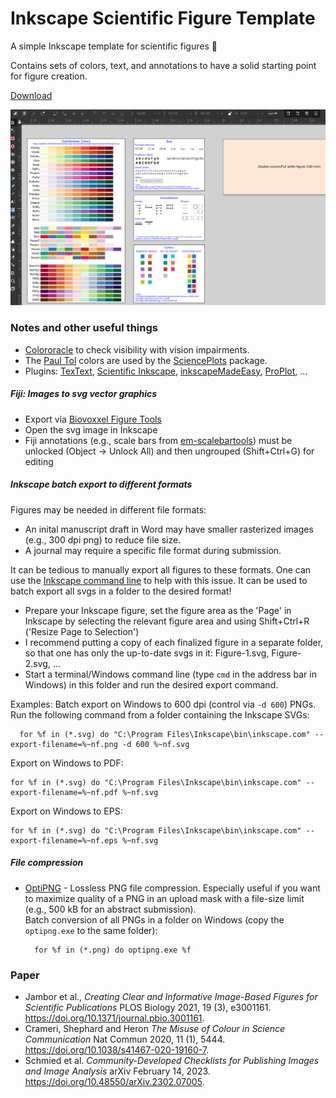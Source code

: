 # Inkscape Scientific Figure Template

A simple Inkscape template for scientific figures 🎨

Contains sets of colors, text, and annotations to have a solid starting point for figure creation.

<a href="https://github.com/lukmuk/inkscape-scientific-figure-template/raw/main/Scientific_Figure_Template.svg" download>Download</a>


![Screenshot of the template showing different colors, text snippets, and annotations such as cicles, arrows, etc.](screenshot.png "Screenshot of the template")

### Notes and other useful things

* [Colororacle](https://colororacle.org/index.html) to check visibility with vision impairments.
* The [Paul Tol](https://personal.sron.nl/~pault/) colors are used by the [SciencePlots](https://github.com/garrettj403/SciencePlots) package.
* Plugins: [TexText](https://github.com/textext/textext), [Scientific Inkscape](https://github.com/burghoff/Scientific-Inkscape), [inkscapeMadeEasy](https://github.com/fsmMLK/inkscapeMadeEasy), [ProPlot](https://proplot.readthedocs.io/en/latest/), ...

##### Fiji: Images to svg vector graphics

- Export via [Biovoxxel Figure Tools](https://github.com/biovoxxel/BioVoxxel-Figure-Tools#exporting-svg-vector-graphics-directly-from-fiji)
- Open the svg image in Inkscape
- Fiji annotations (e.g., scale bars from [em-scalebartools](https://github.com/lukmuk/em-scalebartools)) must be unlocked (Object -> Unlock All) and then ungrouped (Shift+Ctrl+G) for editing

##### Inkscape batch export to different formats

Figures may be needed in different file formats:

* An inital manuscript draft in Word may have smaller rasterized images (e.g., 300 dpi png) to reduce file size.
* A journal may require a specific file format during submission.

It can be tedious to manually export all figures to these formats. One can use the [Inkscape command line](https://wiki.inkscape.org/wiki/index.php/Using_the_Command_Line) to help with this issue. It can be used to batch export all svgs in a folder to the desired format!

- Prepare your Inkscape figure, set the figure area as the 'Page' in Inkscape by selecting the relevant figure area and using Shift+Ctrl+R ('Resize Page to Selection')
- I recommend putting a copy of each finalized figure in a separate folder, so that one has only the up-to-date svgs in it:  Figure-1.svg, Figure-2.svg, ...
- Start a terminal/Windows command line (type `cmd` in the address bar in Windows) in this folder and run the desired export command.

Examples: Batch export on Windows to 600 dpi (control via `-d 600`) PNGs. Run the following command from a folder containing the Inkscape SVGs:

```console
  for %f in (*.svg) do "C:\Program Files\Inkscape\bin\inkscape.com" --export-filename=%~nf.png -d 600 %~nf.svg
```

Export on Windows to PDF:

```console
for %f in (*.svg) do "C:\Program Files\Inkscape\bin\inkscape.com" --export-filename=%~nf.pdf %~nf.svg
```

Export on Windows to EPS:

```console
for %f in (*.svg) do "C:\Program Files\Inkscape\bin\inkscape.com" --export-filename=%~nf.eps %~nf.svg
```

##### File compression

- [OptiPNG](https://optipng.sourceforge.net/) - Lossless PNG file compression. Especially useful if you want to maximize quality of a PNG in an upload mask with a file-size limit (e.g., 500 kB for an abstract submission).  
  Batch conversion of all PNGs in a folder on Windows (copy the `optipng.exe` to the same folder):
  
  ```console
    for %f in (*.png) do optipng.exe %f
  ```

### Paper

* Jambor et al., *Creating Clear and Informative Image-Based Figures for Scientific Publications* PLOS Biology 2021, 19 (3), e3001161. https://doi.org/10.1371/journal.pbio.3001161.
* Crameri, Shephard and Heron *The Misuse of Colour in Science Communication* Nat Commun 2020, 11 (1), 5444. https://doi.org/10.1038/s41467-020-19160-7.
* Schmied et al. *Community-Developed Checklists for Publishing Images and Image Analysis* arXiv February 14, 2023. https://doi.org/10.48550/arXiv.2302.07005.
